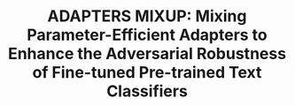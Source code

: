 ---
title: "ADAPTERS MIXUP: Mixing Parameter-Efficient Adapters to Enhance the Adversarial Robustness of Fine-tuned Pre-trained Text Classifiers"
collection: publications
permalink: /publications/adaptermixup
venue: "arXiv, 2024"
award: ""
authors: '<b>Tuc Nguyen</b>, Thai Le'
paper: "https://arxiv.org/abs/2401.10111"
code: ""
blog: ""
slide: ""
talk: ""
---